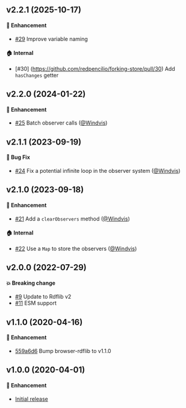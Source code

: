 ## v2.2.1 (2025-10-17)

#### :rocket: Enhancement

- [#29](https://github.com/redpencilio/forking-store/pull/29) Improve variable naming

#### :house: Internal

- [#30] (https://github.com/redpencilio/forking-store/pull/30) Add `hasChanges` getter

## v2.2.0 (2024-01-22)

#### :rocket: Enhancement

- [#25](https://github.com/redpencilio/forking-store/pull/25) Batch observer calls ([@Windvis](https://github.com/Windvis))

## v2.1.1 (2023-09-19)

#### :bug: Bug Fix

- [#24](https://github.com/redpencilio/forking-store/pull/24) Fix a potential infinite loop in the observer system ([@Windvis](https://github.com/Windvis))

## v2.1.0 (2023-09-18)

#### :rocket: Enhancement

- [#21](https://github.com/redpencilio/forking-store/pull/21) Add a `clearObservers` method ([@Windvis](https://github.com/Windvis))

#### :house: Internal

- [#22](https://github.com/redpencilio/forking-store/pull/22) Use a `Map` to store the observers ([@Windvis](https://github.com/Windvis))

## v2.0.0 (2022-07-29)

#### :boom: Breaking change

- [#9](https://github.com/redpencilio/forking-store/pull/9) Update to Rdflib v2
- [#11](https://github.com/redpencilio/forking-store/pull/11) ESM support

## v1.1.0 (2020-04-16)

#### :rocket: Enhancement

- [559a6d6](https://github.com/redpencilio/forking-store/commit/559a6d61dfef3e753883348815c2db726f22fd3f) Bump browser-rdflib to v1.1.0

## v1.0.0 (2020-04-01)

#### :rocket: Enhancement

- [Initial release](https://github.com/redpencilio/forking-store/commit/5ccbe20b38f95de80c2654140b83ffaaadaef184)
